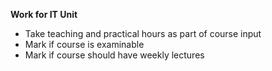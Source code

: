 **Work for IT Unit**
- Take teaching and practical hours as part of course input
- Mark if course is examinable
- Mark if course should have weekly lectures